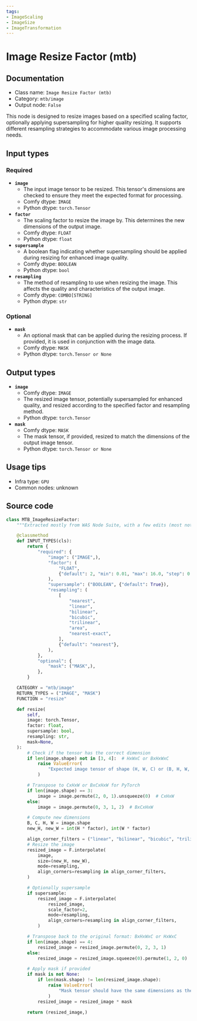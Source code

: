 ```yaml
---
tags:
- ImageScaling
- ImageSize
- ImageTransformation
---
```


# Image Resize Factor (mtb)
## Documentation
- Class name: `Image Resize Factor (mtb)`
- Category: `mtb/image`
- Output node: `False`

This node is designed to resize images based on a specified scaling factor, optionally applying supersampling for higher quality resizing. It supports different resampling strategies to accommodate various image processing needs.
## Input types
### Required
- **`image`**
    - The input image tensor to be resized. This tensor's dimensions are checked to ensure they meet the expected format for processing.
    - Comfy dtype: `IMAGE`
    - Python dtype: `torch.Tensor`
- **`factor`**
    - The scaling factor to resize the image by. This determines the new dimensions of the output image.
    - Comfy dtype: `FLOAT`
    - Python dtype: `float`
- **`supersample`**
    - A boolean flag indicating whether supersampling should be applied during resizing for enhanced image quality.
    - Comfy dtype: `BOOLEAN`
    - Python dtype: `bool`
- **`resampling`**
    - The method of resampling to use when resizing the image. This affects the quality and characteristics of the output image.
    - Comfy dtype: `COMBO[STRING]`
    - Python dtype: `str`
### Optional
- **`mask`**
    - An optional mask that can be applied during the resizing process. If provided, it is used in conjunction with the image data.
    - Comfy dtype: `MASK`
    - Python dtype: `torch.Tensor or None`
## Output types
- **`image`**
    - Comfy dtype: `IMAGE`
    - The resized image tensor, potentially supersampled for enhanced quality, and resized according to the specified factor and resampling method.
    - Python dtype: `torch.Tensor`
- **`mask`**
    - Comfy dtype: `MASK`
    - The mask tensor, if provided, resized to match the dimensions of the output image tensor.
    - Python dtype: `torch.Tensor or None`
## Usage tips
- Infra type: `GPU`
- Common nodes: unknown


## Source code
```python
class MTB_ImageResizeFactor:
    """Extracted mostly from WAS Node Suite, with a few edits (most notably multiple image support) and less features."""

    @classmethod
    def INPUT_TYPES(cls):
        return {
            "required": {
                "image": ("IMAGE",),
                "factor": (
                    "FLOAT",
                    {"default": 2, "min": 0.01, "max": 16.0, "step": 0.01},
                ),
                "supersample": ("BOOLEAN", {"default": True}),
                "resampling": (
                    [
                        "nearest",
                        "linear",
                        "bilinear",
                        "bicubic",
                        "trilinear",
                        "area",
                        "nearest-exact",
                    ],
                    {"default": "nearest"},
                ),
            },
            "optional": {
                "mask": ("MASK",),
            },
        }

    CATEGORY = "mtb/image"
    RETURN_TYPES = ("IMAGE", "MASK")
    FUNCTION = "resize"

    def resize(
        self,
        image: torch.Tensor,
        factor: float,
        supersample: bool,
        resampling: str,
        mask=None,
    ):
        # Check if the tensor has the correct dimension
        if len(image.shape) not in [3, 4]:  # HxWxC or BxHxWxC
            raise ValueError(
                "Expected image tensor of shape (H, W, C) or (B, H, W, C)"
            )

        # Transpose to CxHxW or BxCxHxW for PyTorch
        if len(image.shape) == 3:
            image = image.permute(2, 0, 1).unsqueeze(0)  # CxHxW
        else:
            image = image.permute(0, 3, 1, 2)  # BxCxHxW

        # Compute new dimensions
        B, C, H, W = image.shape
        new_H, new_W = int(H * factor), int(W * factor)

        align_corner_filters = ("linear", "bilinear", "bicubic", "trilinear")
        # Resize the image
        resized_image = F.interpolate(
            image,
            size=(new_H, new_W),
            mode=resampling,
            align_corners=resampling in align_corner_filters,
        )

        # Optionally supersample
        if supersample:
            resized_image = F.interpolate(
                resized_image,
                scale_factor=2,
                mode=resampling,
                align_corners=resampling in align_corner_filters,
            )

        # Transpose back to the original format: BxHxWxC or HxWxC
        if len(image.shape) == 4:
            resized_image = resized_image.permute(0, 2, 3, 1)
        else:
            resized_image = resized_image.squeeze(0).permute(1, 2, 0)

        # Apply mask if provided
        if mask is not None:
            if len(mask.shape) != len(resized_image.shape):
                raise ValueError(
                    "Mask tensor should have the same dimensions as the image tensor"
                )
            resized_image = resized_image * mask

        return (resized_image,)

```
